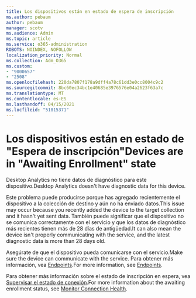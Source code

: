 ```yaml
---
title: Los dispositivos están en estado de espera de inscripción
ms.author: pebaum
author: pebaum
manager: scotv
ms.audience: Admin
ms.topic: article
ms.service: o365-administration
ROBOTS: NOINDEX, NOFOLLOW
localization_priority: Normal
ms.collection: Adm_O365
ms.custom:
- "9000657"
- "2508"
ms.openlocfilehash: 220da7807f178a9dff4a78c61dd3e0cc8004c9c2
ms.sourcegitcommit: 8bc60ec34bc1e40685e3976576e04a2623f63a7c
ms.translationtype: MT
ms.contentlocale: es-ES
ms.lasthandoff: 04/15/2021
ms.locfileid: "51815371"
---
```

# <a name="devices-are-in-awaiting-enrollment-state"></a><span data-ttu-id="c098b-102">Los dispositivos están en estado de "Espera de inscripción"</span><span class="sxs-lookup"><span data-stu-id="c098b-102">Devices are in "Awaiting Enrollment" state</span></span>

<span data-ttu-id="c098b-103">Desktop Analytics no tiene datos de diagnóstico para este dispositivo.</span><span class="sxs-lookup"><span data-stu-id="c098b-103">Desktop Analytics doesn't have diagnostic data for this device.</span></span> 

<span data-ttu-id="c098b-104">Este problema puede producirse porque has agregado recientemente el dispositivo a la colección de destino y aún no ha enviado datos.</span><span class="sxs-lookup"><span data-stu-id="c098b-104">This issue may occur because you recently added the device to the target collection and it hasn't yet sent data.</span></span> <span data-ttu-id="c098b-105">También puede significar que el dispositivo no se comunica correctamente con el servicio y que los datos de diagnóstico más recientes tienen más de 28 días de antigüedad.</span><span class="sxs-lookup"><span data-stu-id="c098b-105">It can also mean the device isn't properly communicating with the service, and the latest diagnostic data is more than 28 days old.</span></span>

<span data-ttu-id="c098b-106">Asegúrate de que el dispositivo pueda comunicarse con el servicio.</span><span class="sxs-lookup"><span data-stu-id="c098b-106">Make sure the device can communicate with the service.</span></span> <span data-ttu-id="c098b-107">Para obtener más información, vea [Endpoints](https://docs.microsoft.com/configmgr/desktop-analytics/enable-data-sharing#endpoints).</span><span class="sxs-lookup"><span data-stu-id="c098b-107">For more information, see [Endpoints](https://docs.microsoft.com/configmgr/desktop-analytics/enable-data-sharing#endpoints).</span></span>

<span data-ttu-id="c098b-108">Para obtener más información sobre el estado de inscripción en espera, vea [Supervisar el estado de conexión](https://docs.microsoft.com/configmgr/desktop-analytics/monitor-connection-health#awaiting-enrollment).</span><span class="sxs-lookup"><span data-stu-id="c098b-108">For more information about the awaiting enrollment status, see [Monitor Connection Health](https://docs.microsoft.com/configmgr/desktop-analytics/monitor-connection-health#awaiting-enrollment).</span></span>